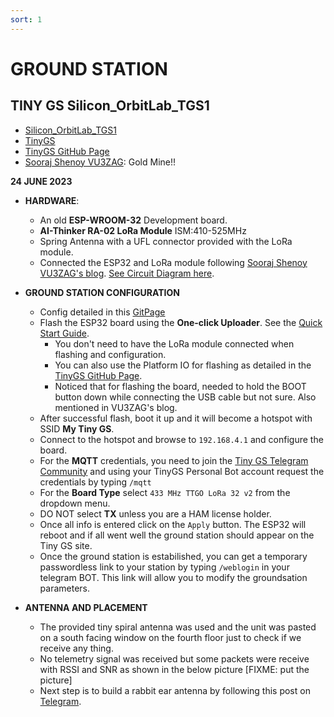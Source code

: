 ```yaml
---
sort: 1
---
```


# GROUND STATION 

## TINY GS Silicon_OrbitLab_TGS1

- [Silicon_OrbitLab_TGS1](https://tinygs.com/station/Silicon_OrbitLab_TGS1@6240637039)
- [TinyGS](https://tinygs.com) 
- [TinyGS GitHub Page](https://github.com/G4lile0/tinyGS)
- [Sooraj Shenoy VU3ZAG](https://soorajshenoys.blogspot.com/2023/01/lora-433mhz-tinygs-satellite-ground.html): Gold Mine!!

**24 JUNE 2023**

- **HARDWARE**:
  - An old **ESP-WROOM-32** Development board.
  - **AI-Thinker RA-02 LoRa Module** ISM:410-525MHz
  - Spring Antenna with a UFL connector provided with the LoRa module.
  - Connected the ESP32 and LoRa module following [Sooraj Shenoy VU3ZAG's blog](https://soorajshenoys.blogspot.com/2023/01/lora-433mhz-tinygs-satellite-ground.html). [See Circuit Diagram here](https://blogger.googleusercontent.com/img/b/R29vZ2xl/AVvXsEiPLXVwBgXXILY6AirUq9ShTVVTN6xoJR0XoF2F4YatzZkGx725gxbevitd35hwaW-gN5zmFXhxZ16sYMLWMtI3AHicCbGBdiQuepzj7F09rUw8RHgCNEeEBdWACViDJuf4WEvP-KMYnK3eSaRneuvUs43CwqN_q3icXc82oeoE3XxNJLL2y_ylKYjQTg/s2864/circuit.jpg).

- **GROUND STATION CONFIGURATION**
  - Config detailed in this [GitPage](https://github.com/G4lile0/tinyGS/wiki/Ground-Station-configuration)
  - Flash the ESP32 board using the **One-click Uploader**. See the [Quick Start Guide](https://github.com/G4lile0/tinyGS/wiki/Quick-Start).
    - You don't need to have the LoRa module connected when flashing and configuration.
    - You can also use the Platform IO for flashing as detailed in the [TinyGS GitHub Page](https://github.com/G4lile0/tinyGS).
    - Noticed that for flashing the board, needed to hold the BOOT button down while connecting the USB cable but not sure. Also mentioned in VU3ZAG's blog. 
  - After successful flash, boot it up and it will become a hotspot with SSID **My Tiny GS**.
  - Connect to the hotspot and browse to `192.168.4.1` and configure the board.
  - For the **MQTT** credentials, you need to join the [Tiny GS Telegram Community](https://t.me/joinchat/DmYSElZahiJGwHX6jCzB3Q) and using your TinyGS Personal Bot account request the credentials by typing `/mqtt`
  - For the **Board Type** select `433 MHz TTGO LoRa 32 v2` from the dropdown menu.
  - DO NOT select **TX** unless you are a HAM license holder.
  - Once all info is entered click on the `Apply` button. The ESP32 will reboot and if all went well the ground station should appear on the Tiny GS site.
  - Once the ground station is estabilished, you can get a temporary passwordless link to your station by typing `/weblogin` in your telegram BOT. This link will allow you to modify the groundsation parameters.

- **ANTENNA AND PLACEMENT**
  - The provided tiny spiral antenna was used and the unit was pasted on a south facing window on the fourth floor just to check if we receive any thing. 
  - No telemetry signal was received but some packets were receive with RSSI and SNR as shown in the below picture [FIXME: put the picture]
  - Next step is to build a rabbit ear antenna by following this post on [Telegram](https://t.me/c/1448773154/24354).
